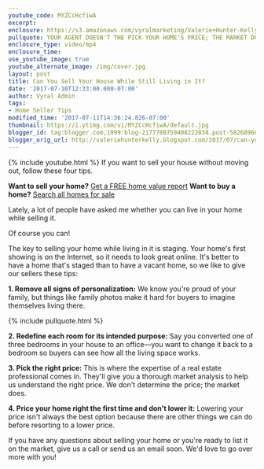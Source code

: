 ```yaml
---
youtube_code: MYZCcHcfiwA
excerpt:
enclosure: https://s3.amazonaws.com/vyralmarketing/Valerie+Hunter-Kelly/+Videos/Clarksville%252C+Tennessee+Real+Estate+Agent-+Can+You+Sell+Your+House+While+Still+Living+in+It%253F.mp4
pullquote: YOUR AGENT DOESN'T THE PICK YOUR HOME'S PRICE; THE MARKET DOES.
enclosure_type: video/mp4
enclosure_time:
use_youtube_image: true
youtube_alternate_image: /img/cover.jpg
layout: post
title: Can You Sell Your House While Still Living in It?
date: '2017-07-10T12:33:00.000-07:00'
author: Vyral Admin
tags:
- Home Seller Tips
modified_time: '2017-07-11T14:36:24.826-07:00'
thumbnail: https://i.ytimg.com/vi/MYZCcHcfiwA/default.jpg
blogger_id: tag:blogger.com,1999:blog-2177780759408222838.post-5826896057866774319
blogger_orig_url: http://valeriehunterkelly.blogspot.com/2017/07/can-you-sell-your-house-while-still.html
---
```

{% include youtube.html %}
If you want to sell your house without moving out, follow these four tips.

**Want to sell your home?** <a href="http://www.clarksville-ftcampbell-homes.com/a/tlx/search?landing=1&rgu=0" target="_blank">Get a FREE home value report</a>
**Want to buy a home?** <a href="http://www.valeriehunterkelly.com/search/residentialadvancedsearch.aspx" target="_blank">Search all homes for sale</a>

Lately, a lot of people have asked me whether you can live in your home while selling it.

 Of course you can!

 The key to selling your home while living in it is staging. Your home's first showing is on the Internet, so it needs to look great online. It's better to have a home that's staged than to have a vacant home, so we like to give our sellers these tips:

 **1. Remove all signs of personalization:** We know you're proud of your family, but things like family photos make it hard for buyers to imagine themselves living there.

{% include pullquote.html %}

**2. Redefine each room for its intended purpose:** Say you converted one of three bedrooms in your house to an office—you want to change it back to a bedroom so buyers can see how all the living space works.

 **3. Pick the right price:** This is where the expertise of a real estate professional comes in. They'll give you a thorough market analysis to help us understand the right price. We don't determine the price; the market does.

**4. Price your home right the first time and don't lower it:** Lowering your price isn't always the best option because there are other things we can do before resorting to a lower price.

 If you have any questions about selling your home or you're ready to list it on the market, give us a call or send us an email soon. We'd love to go over more with you!
